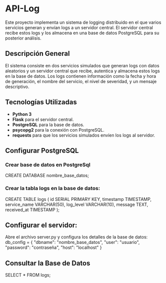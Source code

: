 # API-Log
Este proyecto implementa un sistema de logging distribuido en el que varios servicios generan y envían logs a un servidor central. El servidor central recibe estos logs y los almacena en una base de datos PostgreSQL para su posterior análisis.

## Descripción General

El sistema consiste en dos servicios simulados que generan logs con datos aleatorios y un servidor central que recibe, autentica y almacena estos logs en la base de datos. Los logs contienen información como la fecha y hora de generación, el nombre del servicio, el nivel de severidad, y un mensaje descriptivo.

## Tecnologías Utilizadas

- **Python 3**
- **Flask** para el servidor central.
- **PostgreSQL** para la base de datos.
- **psycopg2** para la conexión con PostgreSQL.
- **requests** para que los servicios simulados envíen los logs al servidor.

## Configurar PostgreSQL
### Crear base de datos en PostgreSql
CREATE DATABASE nombre_base_datos;

### Crear la tabla logs en la base de datos:
CREATE TABLE logs (
    id SERIAL PRIMARY KEY,
    timestamp TIMESTAMP,
    service_name VARCHAR(50),
    log_level VARCHAR(10),
    message TEXT,
    received_at TIMESTAMP
);

## Configurar el servidor:
Abre el archivo server.py y configura los detalles de la base de datos:
db_config = {
    "dbname": "nombre_base_datos",
    "user": "usuario",
    "password": "contraseña",
    "host": "localhost"
}

## Consultar la Base de Datos
SELECT * FROM logs;

